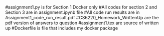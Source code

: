 #assignment1.py is for Section 1 Docker only
#All codes for section 2 and Section 3 are in assignment.ipynb file
#All code run results are in Assignment1_code_run_result.pdf
#CS6220_Homework_WrittenUp are the pdf version of answers to question
#assignment1.tex are source of written up
#Dockerfile is file that includes my docker package
